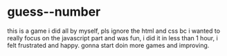 # guess--number
this is a game i did all by myself, pls ignore the html and css bc i wanted to really focus on the javascript part and was fun, i did it in less than 1 hour, i felt frustrated and happy.
gonna start doin more games and improving.
